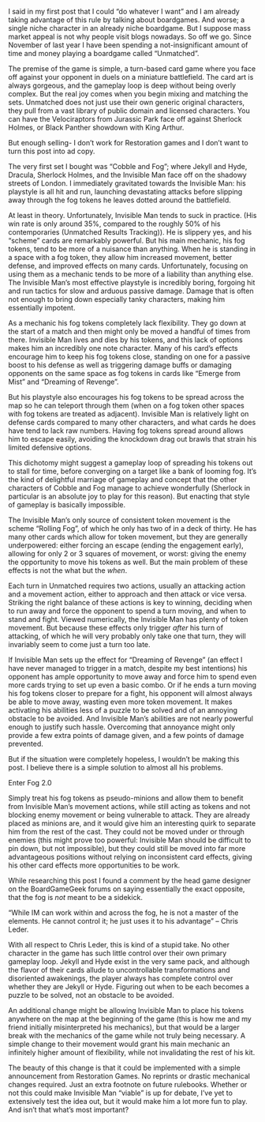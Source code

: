 I said in my first post that I could “do whatever I want” and I am already taking advantage of this rule by talking about boardgames. And worse; a single niche character in an already niche boardgame. But I suppose mass market appeal is not why people visit blogs nowadays. So off we go. Since November of last year I have been spending a not-insignificant amount of time and money playing a boardgame called “Unmatched”.

The premise of the game is simple, a turn-based card game where you face off against your opponent in duels on a miniature battlefield. The card art is always gorgeous, and the gameplay loop is deep without being overly complex. But the real joy comes when you begin mixing and matching the sets. Unmatched does not just use their own generic original characters, they pull from a vast library of public domain and licensed characters.  You can have the Velociraptors from Jurassic Park face off against Sherlock Holmes, or Black Panther showdown with King Arthur. 

But enough selling- I don’t work for Restoration games and I don’t want to turn this post into ad copy.

The very first set I bought was “Cobble and Fog”; where Jekyll and Hyde, Dracula, Sherlock Holmes, and the Invisible Man face off on the shadowy streets of London. I immediately gravitated towards the Invisible Man: his playstyle is all hit and run, launching devastating attacks before slipping away through the fog tokens he leaves dotted around the battlefield.

At least in theory. Unfortunately, Invisible Man tends to suck in practice. (His win rate is only around 35%, compared to the roughly 50% of his contemporaries (Unmatched Results Tracking)). He is slippery yes, and his “scheme” cards are remarkably powerful. But his main mechanic, his fog tokens, tend to be more of a nuisance than anything. When he is standing in a space with a fog token, they allow him increased movement, better defense, and improved effects on many cards. Unfortunately, focusing on using them as a mechanic tends to be more of a liability than anything else. The Invisible Man’s most effective playstyle is incredibly boring, forgoing hit and run tactics for slow and arduous passive damage. Damage that is often not enough to bring down especially tanky characters, making him essentially impotent. 

As a mechanic his fog tokens completely lack flexibility. They go down at the start of a match and then might only be moved a handful of times from there. Invisible Man lives and dies by his tokens, and this lack of options makes him an incredibly one note character. Many of his card’s effects encourage him to keep his fog tokens close, standing on one for a passive boost to his defense as well as triggering damage buffs or damaging opponents on the same space as fog tokens in cards like “Emerge from Mist” and “Dreaming of Revenge”.  

But his playstyle also encourages his fog tokens to be spread across the map so he can teleport through them (when on a fog token other spaces with fog tokens are treated as adjacent). Invisible Man is relatively light on defense cards compared to many other characters, and what cards he does have tend to lack raw numbers. Having fog tokens spread around allows him to escape easily, avoiding the knockdown drag out brawls that strain his limited defensive options.

This dichotomy might suggest a gameplay loop of spreading his tokens out to stall for time, before converging on a target like a bank of looming fog. It’s the kind of delightful marriage of gameplay and concept that the other characters of Cobble and Fog manage to achieve wonderfully (Sherlock in particular is an absolute joy to play for this reason). But enacting that style of gameplay is basically impossible.

The Invisible Man’s only source of consistent token movement is the scheme “Rolling Fog”, of which he only has two of in a deck of thirty.  He has many other cards which allow for token movement, but they are generally underpowered: either forcing an escape (ending the engagement early), allowing for only 2 or 3 squares of movement, or worst: giving the enemy the opportunity to move his tokens as well. But the main problem of these effects is not the what but the *when*. 

Each turn in Unmatched requires two actions, usually an attacking action and a movement action, either to approach and then attack or vice versa. Striking the right balance of these actions is key to winning, deciding when to run away and force the opponent to spend a turn moving, and when to stand and fight. Viewed numerically, the Invisible Man has plenty of token movement. But because these effects only trigger *after* his turn of attacking, of which he will very probably only take one that turn, they will invariably seem to come just a turn too late.
 
If Invisible Man sets up the effect for “Dreaming of Revenge” (an effect I have never managed to trigger in a match, despite my best intentions) his opponent has ample opportunity to move away and force him to spend even more cards trying to set up even a basic combo. Or if he ends a turn moving his fog tokens closer to prepare for a fight, his opponent will almost always be able to move away, wasting even more token movement. It makes activating his abilities less of a puzzle to be solved and of an annoying obstacle to be avoided. And Invisible Man’s abilities are not nearly powerful enough to justify such hassle. Overcoming that annoyance might only provide a few extra points of damage given, and a few points of damage prevented. 

But if the situation were completely hopeless, I wouldn’t be making this post. I believe there is a simple solution to almost all his problems. 

Enter Fog 2.0

Simply treat his fog tokens as pseudo-minions and allow them to benefit from Invisible Man’s movement actions, while still acting as tokens and not blocking enemy movement or being vulnerable to attack. They are already placed as minions are, and it would give him an interesting quirk to separate him from the rest of the cast. They could not be moved under or through enemies (this might prove too powerful: Invisible Man should be difficult to pin down, but not impossible), but they could still be moved into far more advantageous positions without relying on inconsistent card effects, giving his other card effects more opportunities to be work.

While researching this post I found a comment by the head game designer on the BoardGameGeek forums on saying essentially the exact opposite, that the fog is *not* meant to be a sidekick. 

“While IM can work within and across the fog, he is not a master of the elements. He cannot control it; he just uses it to his advantage” – Chris Leder.

With all respect to Chris Leder, this is kind of a stupid take. No other character in the game has such little control over their own primary gameplay loop. Jekyll and Hyde exist in the very same pack, and although the flavor of their cards allude to uncontrollable transformations and disoriented awakenings, the player always has complete control over whether they are Jekyll or Hyde. Figuring out when to be each becomes a puzzle to be solved, not an obstacle to be avoided.

An additional change might be allowing Invisible Man to place his tokens anywhere on the map at the beginning of the game (this is how me and my friend initially misinterpreted his mechanics), but that would be a larger break with the mechanics of the game while not truly being necessary.  A simple change to their movement would grant his main mechanic an infinitely higher amount of flexibility, while not invalidating the rest of his kit.

The beauty of this change is that it could be implemented with a simple announcement from Restoration Games. No reprints or drastic mechanical changes required. Just an extra footnote on future rulebooks. Whether or not this could make Invisible Man “viable” is up for debate, I’ve yet to extensively test the idea out, but it would make him a lot more fun to play. And isn’t that what’s most important?



